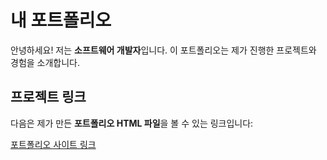 # 내 포트폴리오

안녕하세요! 저는 **소프트웨어 개발자**입니다. 이 포트폴리오는 제가 진행한 프로젝트와 경험을 소개합니다.

## 프로젝트 링크
다음은 제가 만든 **포트폴리오 HTML 파일**을 볼 수 있는 링크입니다:

[포트폴리오 사이트 링크]("C:\Users\82102\Desktop\index.html")

